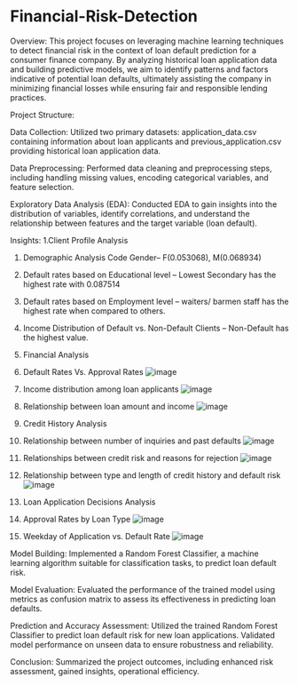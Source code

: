 # Financial-Risk-Detection

Overview:
This project focuses on leveraging machine learning techniques to detect financial risk in the context of loan default prediction for a consumer finance company. By analyzing historical loan application data and building predictive models, we aim to identify patterns and factors indicative of potential loan defaults, ultimately assisting the company in minimizing financial losses while ensuring fair and responsible lending practices.

Project Structure:

Data Collection:
Utilized two primary datasets: application_data.csv containing information about loan applicants and previous_application.csv providing historical loan application data.

Data Preprocessing:
Performed data cleaning and preprocessing steps, including handling missing values, encoding categorical variables, and feature selection.

Exploratory Data Analysis (EDA):
Conducted EDA to gain insights into the distribution of variables, identify correlations, and understand the relationship between features and the target variable (loan default).

Insights:
1.Client Profile Analysis
 1. Demographic Analysis Code Gender– F(0.053068), M(0.068934)
 2. Default rates based on Educational level – Lowest Secondary has the highest rate with 0.087514
 3. Default rates based on Employment level – waiters/ barmen staff has the highest rate when compared to others.
 4. Income Distribution of Default vs. Non-Default Clients – Non-Default has the highest value.
    
2. Financial Analysis
 1. Default Rates Vs. Approval Rates
![image](https://github.com/jebastas/Financial-Risk-Detection/assets/128833690/973ce4ca-2e00-49f7-8eb4-ebea48fb27ae)
 2. Income distribution among loan applicants
![image](https://github.com/jebastas/Financial-Risk-Detection/assets/128833690/a88b66f5-861e-43b2-b3af-7257d5fef39c)
3. Relationship between loan amount and income
![image](https://github.com/jebastas/Financial-Risk-Detection/assets/128833690/693443be-3638-4c86-b16c-992a61232c62)

3. Credit History Analysis
 1. Relationship between number of inquiries and past defaults
    ![image](https://github.com/jebastas/Financial-Risk-Detection/assets/128833690/7348f63e-4892-4652-a5b6-cfd9cb2601f2)
 2. Relationships between credit risk and reasons for rejection
    ![image](https://github.com/jebastas/Financial-Risk-Detection/assets/128833690/2e263cdb-2dcd-425b-b806-805892ff577c)
 3. Relationship between type and length of credit history and default risk
    ![image](https://github.com/jebastas/Financial-Risk-Detection/assets/128833690/23df998d-082a-40d7-b0d3-d572cd92e0e9)

4.  Loan Application Decisions Analysis
  1. Approval Rates by Loan Type
     ![image](https://github.com/jebastas/Financial-Risk-Detection/assets/128833690/1a893104-76b4-49b4-8e48-b91b30f099e4)
  2. Weekday of Application vs. Default Rate
  ![image](https://github.com/jebastas/Financial-Risk-Detection/assets/128833690/023dd38a-5266-4b9e-8aed-b68aec1458d2)

Model Building:
Implemented a Random Forest Classifier, a machine learning algorithm suitable for classification tasks, to predict loan default risk.

Model Evaluation:
Evaluated the performance of the trained model using metrics as confusion matrix to assess its effectiveness in predicting loan defaults.

Prediction and Accuracy Assessment:
Utilized the trained Random Forest Classifier to predict loan default risk for new loan applications.
Validated model performance on unseen data to ensure robustness and reliability.

Conclusion:
Summarized the project outcomes, including enhanced risk assessment, gained insights, operational efficiency.
